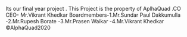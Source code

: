 Its our final year project . 
This Project is the property of AplhaQuad .CO
CEO- Mr.Vikrant Khedkar
Boardmembers-1.Mr.Sundar Paul Dakkumulla
            -2.Mr.Rupesh Borate
            -3.Mr.Prasen Waikar
            -4.Mr.Vikrant Khedkar
©AlphaQuad2020            
            
